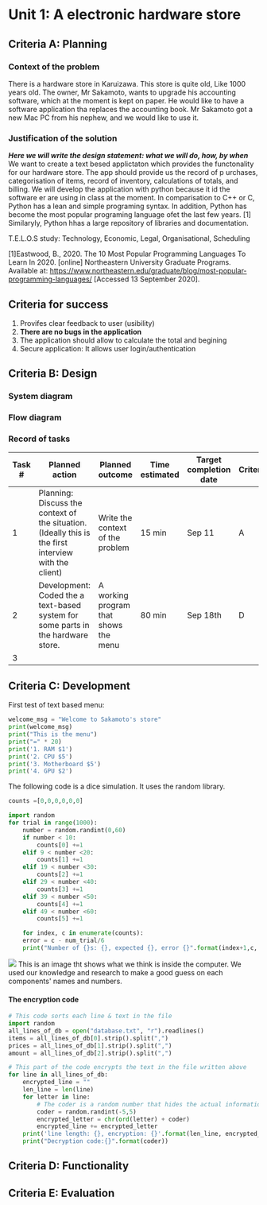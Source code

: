# Unit 1: A electronic hardware store

## Criteria A: Planning 

### Context of the problem
There is a hardware store in Karuizawa. This store is quite old, Like 1000 years old. The owner, Mr Sakamoto, wants to upgrade his accounting software, which at the moment is kept on paper. He would like to have a software application tha replaces the accounting book. Mr Sakamoto got a new Mac PC from his nephew, and we would like to use it.

### Justification of the solution
***Here we will write the design statement: what we will do, how, by when***
We want to create a text besed applictaton which provides the functonality for our hardware store. The app should provide us the record of p
urchases, categorisation of items, record of inventory, calculations of totals, and billing. We will develop the application with python because it id the software er are using in class at the moment. In comparisation to C++ or C, Python has a lean and simple programing syntax. In addition, Python has become the most popular programing language ofet the last few years. [1] Similaryly, Python hhas a large repository of libraries and documentation.

T.E.L.O.S study: Technology, Economic, Legal, Organisational, Scheduling

[1]Eastwood, B., 2020. The 10 Most Popular Programming Languages To Learn In 2020. [online] Northeastern University Graduate Programs. Available at: <https://www.northeastern.edu/graduate/blog/most-popular-programming-languages/> [Accessed 13 September 2020].

## Criteria for success
1. Provifes clear feedback to user (usibility)
1. **There are no bugs in the application**
1. The application should allow to calculate the total and begining
1. Secure application: It allows user login/authentication

## Criteria B: Design

### System diagram

### Flow diagram

### Record of tasks
| Task # | Planned action                                                                                        | Planned outcome                       | Time estimated | Target completion date | Criteria |
|--------|-------------------------------------------------------------------------------------------------------|---------------------------------------|----------------|------------------------|----------|
| 1      | Planning: Discuss the context of the situation. (Ideally this is the first interview with the client) | Write the context of the problem      | 15 min         | Sep 11                 | A        |
| 2      | Development: Coded the a text-based system for some parts in the hardware store.                      | A working program that shows the menu | 80 min         | Sep  18th              | D        |
| 3      |                                                                                                       |                                       |                |                        |          |

## Criteria C: Development

First test of text based menu:
```.py
welcome_msg = "Welcome to Sakamoto's store"
print(welcome_msg)
print("This is the menu")
print("=" * 20)
print('1. RAM $1')
print('2. CPU $5')
print('3. Motherboard $5')
print('4. GPU $2')
```

The following code is a dice simulation. It uses the random library.
```.py
counts =[0,0,0,0,0,0]

import random
for trial in range(1000):
    number = random.randint(0,60)
    if number < 10:
        counts[0] +=1
    elif 9 < number <20:
        counts[1] +=1
    elif 19 < number <30:
        counts[2] +=1
    elif 29 < number <40:
        counts[3] +=1
    elif 39 < number <50:
        counts[4] +=1
    elif 49 < number <60:
        counts[5] +=1

    for index, c in enumerate(counts):
    error = c - num_trial/6
    print("Number of {}s: {}, expected {}, error {}".format(index+1,c, num_trial/6, error))
```
![](https://github.com/LukePileggi/unit1/blob/master/Fig.2.Comp.Idea.jpg?raw=true)
This is an image tht shows what we think is inside the computer. We used our knowledge and research to make a good guess on each components' names and numbers.

#### The encryption code
```.py
# This code sorts each line & text in the file
import random
all_lines_of_db = open("database.txt", "r").readlines()
items = all_lines_of_db[0].strip().split(",")
prices = all_lines_of_db[1].strip().split(",")
amount = all_lines_of_db[2].strip().split(",")

# This part of the code encrypts the text in the file written above
for line in all_lines_of_db:
    encrypted_line = ""
    len_line = len(line)
    for letter in line:
        # The coder is a random number that hides the actual information
        coder = random.randint(-5,5)
        encrypted_letter = chr(ord(letter) + coder)
        encrypted_line += encrypted_letter
    print('line length: {}, encryption: {}'.format(len_line, encrypted_line))
    print("Decryption code:{}".format(coder))
```

## Criteria D: Functionality

## Criteria E: Evaluation

